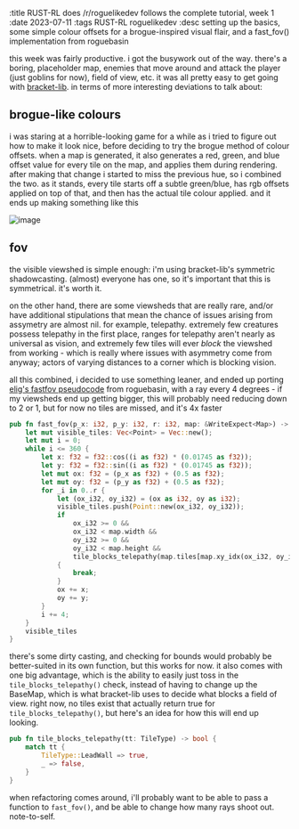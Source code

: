 :title RUST-RL does /r/roguelikedev follows the complete tutorial, week 1
:date 2023-07-11
:tags RUST-RL roguelikedev
:desc setting up the basics, some simple colour offsets for a brogue-inspired visual flair, and a fast_fov() implementation from roguebasin

this week was fairly productive. i got the busywork out of the way. there's a boring, placeholder map, enemies that move around and attack the player (just goblins for now), field of view, etc. it was all pretty easy to get going with [bracket-lib][bracket-lib]. in terms of more interesting deviations to talk about:

## brogue-like colours

i was staring at a horrible-looking game for a while as i tried to figure out how to make it look nice, before deciding to try the brogue method of colour offsets. when a map is generated, it also generates a red, green, and blue offset value for every tile on the map, and applies them during rendering. after making that change i started to miss the previous hue, so i combined the two. as it stands, every tile starts off a subtle green/blue, has rgb offsets applied on top of that, and then has the actual tile colour applied. and it ends up making something like this

![image](/broguelike-colours.png)

## fov

the visible viewshed is simple enough: i'm using bracket-lib's symmetric shadowcasting. (almost) everyone has one, so it's important that this is symmetrical. it's worth it.

on the other hand, there are some viewsheds that are really rare, and/or have additional stipulations that mean the chance of issues arising from assymetry are almost nil. for example, telepathy. extremely few creatures possess telepathy in the first place, ranges for telepathy aren't nearly as universal as vision, and extremely few tiles will ever *block* the viewshed from working - which is really where issues with asymmetry come from anyway; actors of varying distances to a corner which is blocking vision.

all this combined, i decided to use something leaner, and ended up porting [elig's fastfov pseudocode][eligloscode] from roguebasin, with a ray every 4 degrees - if my viewsheds end up getting bigger, this will probably need reducing down to 2 or 1, but for now no tiles are missed, and it's 4x faster

```rust
pub fn fast_fov(p_x: i32, p_y: i32, r: i32, map: &WriteExpect<Map>) -> Vec<Point> {
    let mut visible_tiles: Vec<Point> = Vec::new();
    let mut i = 0;
    while i <= 360 {
        let x: f32 = f32::cos((i as f32) * (0.01745 as f32));
        let y: f32 = f32::sin((i as f32) * (0.01745 as f32));
        let mut ox: f32 = (p_x as f32) + (0.5 as f32);
        let mut oy: f32 = (p_y as f32) + (0.5 as f32);
        for _i in 0..r {
            let (ox_i32, oy_i32) = (ox as i32, oy as i32);
            visible_tiles.push(Point::new(ox_i32, oy_i32));
            if
                ox_i32 >= 0 &&
                ox_i32 < map.width &&
                oy_i32 >= 0 &&
                oy_i32 < map.height &&
                tile_blocks_telepathy(map.tiles[map.xy_idx(ox_i32, oy_i32)])
            {
                break;
            }
            ox += x;
            oy += y;
        }
        i += 4;
    }
    visible_tiles
}
```

there's some dirty casting, and checking for bounds would probably be better-suited in its own function, but this works for now. it also comes with one big advantage, which is the ability to easily just toss in the `tile_blocks_telepathy()` check, instead of having to change up the BaseMap, which is what bracket-lib uses to decide what blocks a field of view. right now, no tiles exist that actually return true for `tile_blocks_telepathy()`, but here's an idea for how this will end up looking.


```rust
pub fn tile_blocks_telepathy(tt: TileType) -> bool {
    match tt {
        TileType::LeadWall => true,
        _ => false,
    }
}
```

when refactoring comes around, i'll probably want to be able to pass a function to `fast_fov()`, and be able to change how many rays shoot out. note-to-self.

[eligloscode]: https://www.roguebasin.com/index.php/Eligloscode
[bracket-lib]: https://github.com/amethyst/bracket-lib/